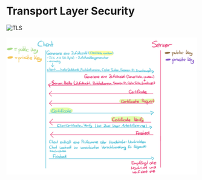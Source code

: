 # Transport Layer Security<br>
![TLS](https://chunminchang.gitbooks.io/j-pake-over-tls/content/tls/tls-in-osi.png)<br>
<br>
![TLS-Handshake](Dokumentation/TLS-Handshake.jpeg)
